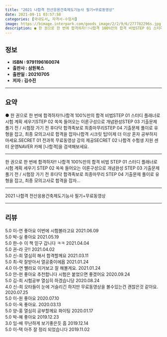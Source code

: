 ```yaml
---
title: "2021 나합격 전산응용건축제도기능사 필기+무료동영상"
date: 2021-09-11 03:57:58
categories: [국내도서, 자격서-수험서]
image: https://bimage.interpark.com/goods_image/2/2/9/6/277782296s.jpg
description: ● 한 권으로 한 번에 합격하자!!나합격 100%만의 합격 비법STEP 01 스터디 플래너로 시험 계획 세우기STEP 02 쏙쏙 들어오는 이론구성으로 개념완성STEP 03 기출문제 풀기 전 / 시험장 가기 전 후다닥 합격족보로 최종마무리STEP 04 기출문제 풀이로 유형을 잡고, 최종
---
```


## **정보**

- **ISBN : 9791196160074**
- **출판사 : 삼원북스**
- **출판일 : 20210705**
- **저자 : 김수진**

------



## **요약**

●  한 권으로 한 번에 합격하자!!나합격 100%만의 합격 비법STEP 01 스터디 플래너로 시험 계획 세우기STEP 02 쏙쏙 들어오는 이론구성으로 개념완성STEP 03 기출문제 풀기 전 / 시험장 가기 전 후다닥 합격족보로 최종마무리STEP 04 기출문제 풀이로 유형을 잡고, 최종 모의고사로 합격을 잡자나합격 시크릿 팁!이제 더 이상 혼자 공부하지 마세요.SECRET 01  전과목 무료동영상 강의 제공SECRET 02  나합격 수험생 지원 센터 운영NAVER 카페 [나합격]을 검색해보세요.

------

한 권으로 한 번에 합격하자!!  나합격 100%만의 합격 비법 STEP 01 스터디 플래너로 시험 계획 세우기 STEP 02 쏙쏙 들어오는 이론구성으로 개념완성 STEP 03 기출문제 풀기 전 / 시험장 가기 전 후다닥 합격족보로 최종마무리 STEP 04 기출문제 풀이로 유형을 잡고, 최종 모의고사로 합격을 잡자... 

------


2021 나합격 전산응용건축제도기능사 필기+무료동영상 

------


## **리뷰** 

5.0 이-연 좋아요 이번에 시험볼라고요 2021.06.09 <br/>5.0 박-실 좋아요  2021.05.19 <br/>5.0 한-수 이 책 믿구 갑니다 ㅋㅋ 2021.04.04 <br/>5.0 권-라 굿!! 2021.04.02 <br/>5.0 신-희 열심히 해서 합격할께요 2021.03.11 <br/>5.0 최-락 잘받아서 열공중이에욥 2021.01.24 <br/>4.0 이-연 빨라요 이거보고 잘 해볼게요. 2021.01.24 <br/>5.0 안-현 좋아요 추천합니다 시험은 붙었으면 좋겠어요 2020.09.24 <br/>5.0 김-희 시험공부 열심히 하겠습니당 2020.08.24 <br/>4.0 신-희 오타들이 눈에 거슬리긴 하지만 무료동영상을 볼수있는건 괜찮은것 같아요. 2020.07.25 <br/>5.0 이-원 좋아요 2020.07.10 <br/>5.0 이-옥 좋아요. 2020.03.13 <br/>5.0 양-홍 열심히 공부할께요 화이팅 2020.01.17 <br/>5.0 박-혜 좋아요 2019.12.23 <br/>3.0 임-배 무난하게 보기좋은듯 흠 2019.12.14 <br/>5.0 이-택 아주  잘  정리 되었습니다  2019.11.02 <br/>